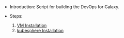# 

* Introduction:
    Script for building the DevOps for Galaxy. 

* Steps:
    1. [VM Installation](vm/readme.md)
    2. [kubesphere Installation](k8s/readme.md)
